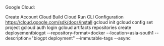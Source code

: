 Google Cloud:

Create Account
Cloud Build 
Cloud Run
CLI Configuration
https://cloud.google.com/sdk/docs/install
gcloud init
gcloud config set project <your project name>
gcloud auth login
gcloud artifacts repositories create deployementbiogpt --repository-format=docker --location=asia-south1 --description="biogpt deployment" --immutable-tags --async
